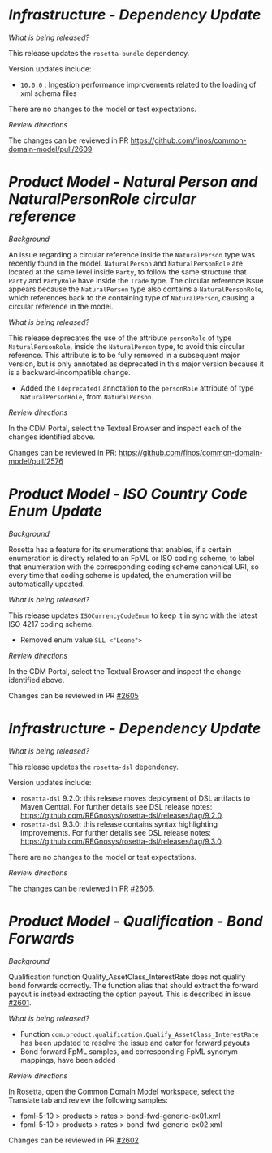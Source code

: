 # *Infrastructure - Dependency Update*

_What is being released?_

This release updates the `rosetta-bundle` dependency.

Version updates include:
- `10.0.0` : Ingestion performance improvements related to the loading of xml schema files

There are no changes to the model or test expectations.

_Review directions_

The changes can be reviewed in PR https://github.com/finos/common-domain-model/pull/2609

# _Product Model - Natural Person and NaturalPersonRole circular reference_

_Background_

An issue regarding a circular reference inside the `NaturalPerson` type was recently found in the model.
`NaturalPerson` and `NaturalPersonRole` are located at the same level inside `Party`, to follow the same structure that `Party` and `PartyRole` have inside the `Trade` type. The circular reference issue appears because the `NaturalPerson` type also contains a `NaturalPersonRole`, which references back to the containing type of `NaturalPerson`, causing a circular reference in the model.

_What is being released?_

This release deprecates the use of the attribute `personRole` of type `NaturalPersonRole`, inside the `NaturalPerson` type, to avoid this circular reference. This attribute is to be fully removed in a subsequent major version, but is only annotated as deprecated in this major version because it is a backward-incompatible change.

- Added the `[deprecated]` annotation to the `personRole` attribute of type `NaturalPersonRole`, from `NaturalPerson`.

_Review directions_

In the CDM Portal, select the Textual Browser and inspect each of the changes identified above.

Changes can be reviewed in PR: https://github.com/finos/common-domain-model/pull/2576

# _Product Model - ISO Country Code Enum Update_

_Background_

Rosetta has a feature for its enumerations that enables, if a certain enumeration is directly related to an FpML or ISO coding scheme, to label that enumeration with the corresponding coding scheme canonical URI, so every time that coding scheme is updated, the enumeration will be automatically updated.

_What is being released?_

This release updates `ISOCurrencyCodeEnum` to keep it in sync with the latest ISO 4217 coding scheme.

* Removed enum value `SLL <"Leone">`

_Review directions_

In the CDM Portal, select the Textual Browser and inspect the change identified above.

Changes can be reviewed in PR [#2605](https://github.com/finos/common-domain-model/pull/2605)

# *Infrastructure - Dependency Update*

_What is being released?_

This release updates the `rosetta-dsl` dependency.

Version updates include:
- `rosetta-dsl` 9.2.0: this release moves deployment of DSL artifacts to Maven Central. For further details see DSL release notes: https://github.com/REGnosys/rosetta-dsl/releases/tag/9.2.0.
- `rosetta-dsl` 9.3.0: this release contains syntax highlighting improvements. For further details see DSL release notes: https://github.com/REGnosys/rosetta-dsl/releases/tag/9.3.0.

There are no changes to the model or test expectations.

_Review directions_

The changes can be reviewed in PR [#2606](https://github.com/finos/common-domain-model/pull/2606).

# _Product Model - Qualification - Bond Forwards_

_Background_

Qualification function Qualify_AssetClass_InterestRate does not qualify bond forwards correctly. The function alias that should extract the forward payout is instead extracting the option payout. This is described in issue [#2601](https://github.com/finos/common-domain-model/issues/2601).

_What is being released?_

* Function `cdm.product.qualification.Qualify_AssetClass_InterestRate` has been updated to resolve the issue and cater for forward payouts
* Bond forward FpML samples, and corresponding FpML synonym mappings, have been added

_Review directions_

In Rosetta, open the Common Domain Model workspace, select the Translate tab and review the following samples:

* fpml-5-10 > products > rates > bond-fwd-generic-ex01.xml
* fpml-5-10 > products > rates > bond-fwd-generic-ex02.xml

Changes can be reviewed in PR [#2602](https://github.com/finos/common-domain-model/pull/2602)
